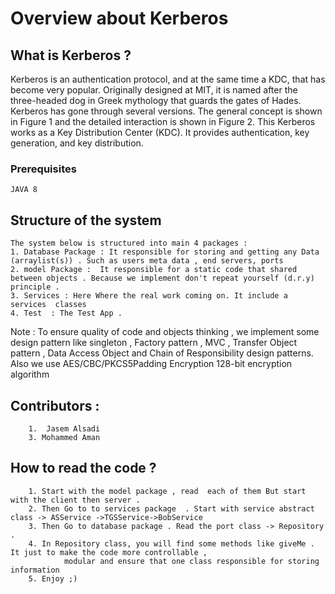 # Overview about Kerberos

## What is Kerberos ? 
Kerberos is an authentication protocol, and at the same time a KDC, that has become very popular. Originally designed at MIT, it is named after the three-headed dog in Greek mythology that guards the gates of Hades. Kerberos has gone through several versions. The general concept is shown in Figure 1 and the detailed interaction is shown in Figure 2. This Kerberos works as a Key Distribution Center (KDC). It provides authentication, key generation, and key distribution.

### Prerequisites

```
JAVA 8 
```

## Structure of the system 
   	The system below is structured into main 4 packages :
   	1. Database Package : It responsible for storing and getting any Data (arraylist(s)) . Such as users meta data , end servers, ports 
   	2. model Package :  It responsible for a static code that shared between objects . Because we implement don't repeat yourself (d.r.y) principle .
   	3. Services : Here Where the real work coming on. It include a services  classes 
   	4. Test  : The Test App .
   
   Note : To ensure quality of code and objects thinking , 
  			 we implement some design pattern like singleton , Factory pattern , MVC , Transfer Object pattern ,
    		 Data Access Object and Chain of Responsibility design patterns. 
   	     Also we use AES/CBC/PKCS5Padding Encryption 128-bit encryption algorithm
    
##   Contributors : 
    	1. 	Jasem Alsadi 
    	3. Mohammed Aman  
     
##   How to read the code  ? 
    	1. Start with the model package , read  each of them But start with the client then server . 
    	2. Then Go to to services package  . Start with service abstract class -> ASService ->TGSService->BobService
    	3. Then Go to database package . Read the port class -> Repository . 
    	4. In Repository class, you will find some methods like giveMe . It just to make the code more controllable , 
    			modular and ensure that one class responsible for storing information  
    	5. Enjoy ;)
        
        
